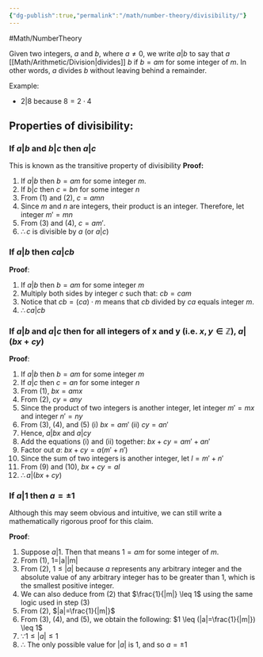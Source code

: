 ```yaml
---
{"dg-publish":true,"permalink":"/math/number-theory/divisibility/"}
---
```


#Math/NumberTheory 

Given two integers, $a$ and $b$, where $a \neq 0$, we write $a|b$ to say that $a$ [[Math/Arithmetic/Division\|divides]] $b$ if $b=am$ for some integer of $m$. In other words, $a$ divides $b$ without leaving behind a remainder.

Example:
- $2|8 \text{ because } 8=2 \cdot 4$

## Properties of divisibility:

### If $a|b$ and $b|c$ then $a|c$

This is known as the transitive property of divisibility
**Proof:**
1. If $a|b$ then $b=am$ for some integer $m$.
2. If $b|c$ then $c=bn$  for some integer $n$
3. From (1) and (2), $c=amn$
4. Since $m$ and $n$ are integers, their product is an integer. Therefore, let integer $m'=mn$
5. From (3) and (4), $c=am'$.
6. $\therefore c$ is divisible by $a$ (or $a|c$)

### If $a|b$ then $ca|cb$

**Proof**:
1. If $a|b$ then $b=am$ for some integer $m$
2. Multiply both sides by integer $c$ such that: $cb=cam$
3. Notice that $cb=(ca) \cdot m$ means that $cb$ divided by $ca$ equals integer $m$.
4. $\therefore ca|cb$
### If $a|b$ and $a|c$ then for all integers of x and y (i.e. $x,y\in \mathbb{Z}$), $a|(bx+cy)$

**Proof**:
1. If $a|b$ then $b=am$ for some integer $m$
2. If $a|c$ then $c=an$  for some integer $n$
3. From (1), $bx=amx$
4. From (2), $cy=any$
5. Since the product of two integers is another integer, let integer $m'=mx$ and integer $n'=ny$
6. From (3), (4), and (5)
	(i) $bx=am'$
	(ii) $cy=an'$
7. Hence, $a|bx$ and $a|cy$
8. Add the equations (i) and (ii) together: $bx+cy=am'+an'$
9. Factor out $a$: $bx+cy=a(m'+n')$
10. Since the sum of two integers is another integer, let $l=m'+n'$
11. From (9) and (10), $bx+cy=al$
12. $\therefore a|(bx+cy)$

### If $a|1$ then $a=\pm 1$

Although this may seem obvious and intuitive, we can still write a mathematically rigorous proof for this claim.

**Proof**:
1. Suppose $a|1$.  Then that means $1=am$ for some integer of $m$.
2.  From (1), 1=|a||m|
3. From (2), $1 \leq |a|$ because $a$ represents any arbitrary integer and the absolute value of any arbitrary integer has to be greater than 1, which is the smallest positive integer.
4. We can also deduce from (2) that $\frac{1}{|m|} \leq 1$ using the same logic used in step (3)
5. From (2), $|a|=\frac{1}{|m|}$
6. From (3), (4), and (5), we obtain the following: $1 \leq (|a|=\frac{1}{|m|}) \leq 1$
7. $\because 1 \leq |a| \leq 1$
8. $\therefore$ The only possible value for $|a|$ is 1, and so $a=\pm1$

